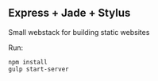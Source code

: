 Express + Jade + Stylus
-----------------------

Small webstack for building static websites


Run:
```
npm install
gulp start-server
```
